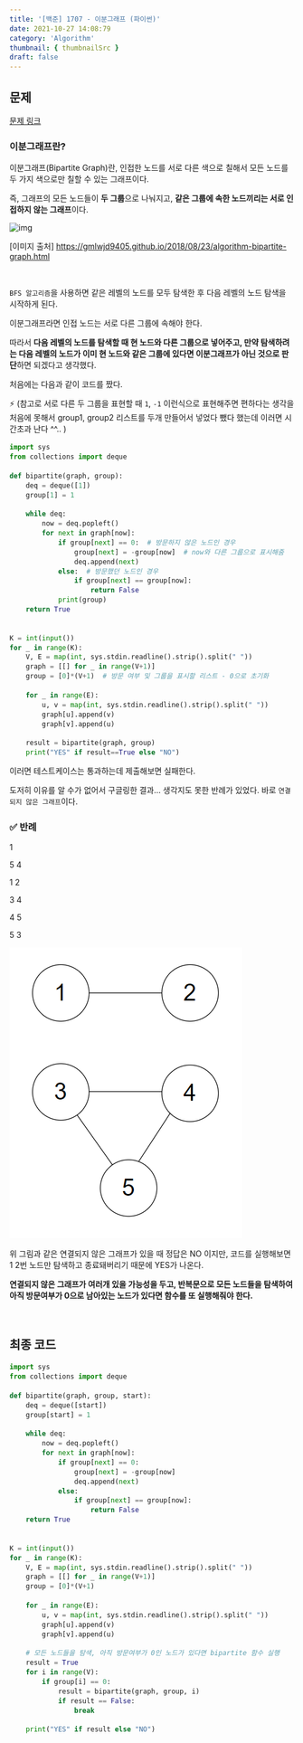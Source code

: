 ```yaml
---
title: '[백준] 1707 - 이분그래프 (파이썬)'
date: 2021-10-27 14:08:79
category: 'Algorithm'
thumbnail: { thumbnailSrc }
draft: false
---
```


## 문제

[문제 링크](https://www.acmicpc.net/problem/1707)



### 이분그래프란?

이분그래프(Bipartite Graph)란, 인접한 노드를 서로 다른 색으로 칠해서 모든 노드를 두 가지 색으로만 칠할 수 있는 그래프이다.

즉, 그래프의 모든 노드들이 **두 그룹**으로 나눠지고, **같은 그룹에 속한 노드끼리는 서로 인접하지 않는 그래프**이다.

  

![img](https://gmlwjd9405.github.io/images/data-structure-graph/bipartite-graph1.gif)





[이미지 출처] https://gmlwjd9405.github.io/2018/08/23/algorithm-bipartite-graph.html

<br>

`BFS 알고리즘`을 사용하면 같은 레벨의 노드를 모두 탐색한 후 다음 레벨의 노드 탐색을 시작하게 된다.

이분그래프라면 인접 노드는 서로 다른 그룹에 속해야 한다.  

따라서 **다음 레벨의 노드를 탐색할 때 현 노드와 다른 그룹으로 넣어주고, 만약 탐색하려는 다음 레벨의 노드가 이미 현 노드와 같은 그룹에 있다면 이분그래프가 아닌 것으로 판단**하면 되겠다고 생각했다.

처음에는 다음과 같이 코드를 짰다.

⚡ (참고로 서로 다른 두 그룹을 표현할 때 `1`, `-1` 이런식으로 표현해주면 편하다는 생각을 처음에 못해서 group1, group2 리스트를 두개 만들어서 넣었다 뺐다 했는데 이러면 시간초과 난다 ^^..  )

```python
import sys
from collections import deque

def bipartite(graph, group):     
    deq = deque([1]) 
    group[1] = 1  
    
    while deq:
        now = deq.popleft()        
        for next in graph[now]:            
            if group[next] == 0:  # 방문하지 않은 노드인 경우
                group[next] = -group[now]  # now와 다른 그룹으로 표시해줌
                deq.append(next)           
            else:  # 방문했던 노드인 경우
                if group[next] == group[now]:
                    return False  
            print(group)                  
    return True


K = int(input())
for _ in range(K):
    V, E = map(int, sys.stdin.readline().strip().split(" "))
    graph = [[] for _ in range(V+1)]
    group = [0]*(V+1)  # 방문 여부 및 그룹을 표시할 리스트 - 0으로 초기화

    for _ in range(E):
        u, v = map(int, sys.stdin.readline().strip().split(" "))
        graph[u].append(v)
        graph[v].append(u)
    
    result = bipartite(graph, group)
    print("YES" if result==True else "NO")
```



이러면 테스트케이스는 통과하는데 제출해보면 실패한다.

도저히 이유를 알 수가 없어서 구글링한 결과... 생각지도 못한 반례가 있었다. 바로 `연결되지 않은 그래프`이다.



### ✅ 반례

1

5 4

1 2

3 4

4 5

5 3

<img src="img/bipartite.PNG">

위 그림과 같은 연결되지 않은 그래프가 있을 때 정답은 NO 이지만, 코드를 실행해보면 1 2번 노드만 탐색하고 종료돼버리기 때문에 YES가 나온다.

**연결되지 않은 그래프가 여러개 있을 가능성을 두고, 반복문으로 모든 노드들을 탐색하여 아직 방문여부가 0으로 남아있는 노드가 있다면 함수를 또 실행해줘야 한다.**

<br>



## 최종 코드

```python
import sys
from collections import deque

def bipartite(graph, group, start):     
    deq = deque([start]) 
    group[start] = 1
    
    while deq:
        now = deq.popleft()        
        for next in graph[now]:             
            if group[next] == 0:
                group[next] = -group[now]
                deq.append(next)           
            else:
                if group[next] == group[now]:
                    return False                           
    return True


K = int(input())
for _ in range(K):
    V, E = map(int, sys.stdin.readline().strip().split(" "))
    graph = [[] for _ in range(V+1)]
    group = [0]*(V+1)

    for _ in range(E):
        u, v = map(int, sys.stdin.readline().strip().split(" "))
        graph[u].append(v)
        graph[v].append(u)
    
    # 모든 노드들을 탐색, 아직 방문여부가 0인 노드가 있다면 bipartite 함수 실행
    result = True
    for i in range(V): 
        if group[i] == 0:
            result = bipartite(graph, group, i)
            if result == False:
                break
    
    print("YES" if result else "NO")
```

